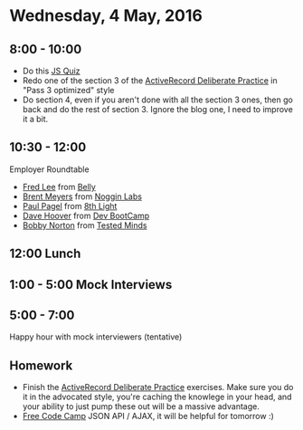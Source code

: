 Wednesday,  4 May, 2016
=======================

8:00 - 10:00
------------

* Do this [JS Quiz](https://github.com/CodePlatoon/curriculum/blob/master/phase3/js_quiz.md)
* Redo one of the section 3 of the [ActiveRecord Deliberate Practice](https://github.com/JoshCheek/activerecord_deliberate_practice)
  in "Pass 3 optimized" style
* Do section 4, even if you aren't done with all the section 3 ones, then go back and do the rest of section 3.
  Ignore the blog one, I need to improve it a bit.

10:30 - 12:00
-------------

Employer Roundtable

* [Fred Lee](https://twitter.com/fredlee) from [Belly](https://www.bellycard.com/)
* [Brent Meyers](#) from [Noggin Labs](http://www.nogginlabs.com/)
* [Paul Pagel](https://twitter.com/paulwpagel) from [8th Light](https://8thlight.com/)
* [Dave Hoover](https://twitter.com/davehoover) from [Dev BootCamp](http://devbootcamp.com/locations/chicago/)
* [Bobby Norton](http://bobbynorton.com/about.html) from [Tested Minds](http://www.testedminds.com/)


12:00 Lunch
-----------


1:00 - 5:00 Mock Interviews
---------------------------


5:00 -  7:00
------------

Happy hour with mock interviewers (tentative)


Homework
--------

* Finish the [ActiveRecord Deliberate Practice](https://github.com/JoshCheek/activerecord_deliberate_practice)
  exercises. Make sure you do it in the advocated style, you're caching the knowlege in your head,
  and your ability to just pump these out will be a massive advantage.
* [Free Code Camp](https://www.freecodecamp.com/map)
  JSON API / AJAX, it will be helpful for tomorrow :)
